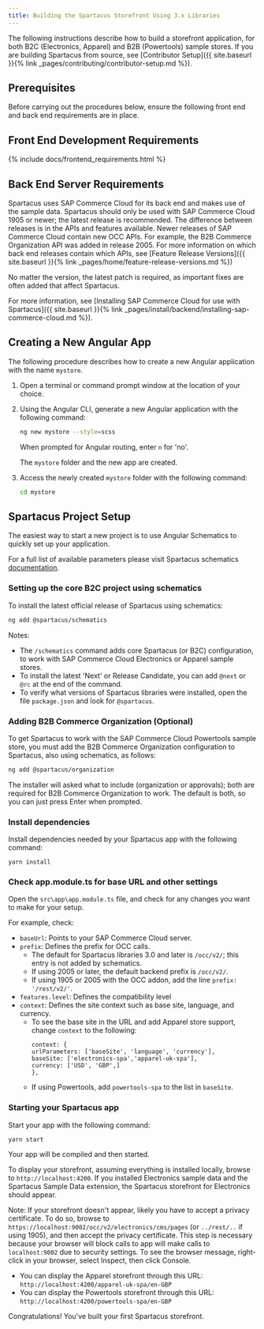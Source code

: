 ```yaml
---
title: Building the Spartacus Storefront Using 3.x Libraries
---
```


The following instructions describe how to build a storefront application, for both B2C (Electronics, Apparel) and B2B (Powertools) sample stores. If you are building Spartacus from source, see [Contributor Setup]({{ site.baseurl }}{% link _pages/contributing/contributor-setup.md %}).

## Prerequisites

Before carrying out the procedures below, ensure the following front end and back end requirements are in place.

## Front End Development Requirements

{% include docs/frontend_requirements.html %}

## Back End Server Requirements

Spartacus uses SAP Commerce Cloud for its back end and makes use of the sample data. Spartacus should only be used with SAP Commerce Cloud 1905 or newer; the latest release is recommended. The difference between releases is in the APIs and features available. Newer releases of SAP Commerce Cloud contain new OCC APIs. For example, the B2B Commerce Organization API was added in release 2005. For more information on which back end releases contain which APIs, see [Feature Release Versions]({{ site.baseurl }}{% link _pages/home/feature-release-versions.md %})

No matter the version, the latest patch is required, as important fixes are often added that affect Spartacus.

For more information, see [Installing SAP Commerce Cloud for use with Spartacus]({{ site.baseurl }}{% link _pages/install/backend/installing-sap-commerce-cloud.md %}). 

## Creating a New Angular App

The following procedure describes how to create a new Angular application with the name `mystore`.

1. Open a terminal or command prompt window at the location of your choice.

2. Using the Angular CLI, generate a new Angular application with the following command:

   ```bash
   ng new mystore --style=scss
   ```

   When prompted for Angular routing, enter `n` for 'no'.

   The `mystore` folder and the new app are created.

4.  Access the newly created `mystore` folder with the following command:

     ```bash
     cd mystore
     ```

## Spartacus Project Setup

The easiest way to start a new project is to use Angular Schematics to quickly set up your application. 

For a full list of available parameters please visit Spartacus schematics [documentation](https://github.com/SAP/spartacus/tree/develop/projects/schematics).

### Setting up the core B2C project using schematics ###

To install the latest official release of Spartacus using schematics:

```bash
ng add @spartacus/schematics
```

Notes:
- The `/schematics` command adds core Spartacus (or B2C) configuration, to work with SAP Commerce Cloud Electronics or Apparel sample stores.
- To install the latest 'Next' or Release Candidate, you can add `@next` or `@rc` at the end of the command. 
- To verify what versions of Spartacus libraries were installed, open the file `package.json` and look for `@spartacus`.

### Adding B2B Commerce Organization (Optional)

To get Spartacus to work with the SAP Commerce Cloud Powertools sample store, you must add the B2B Commerce Organization configuration to Spartacus, also using schematics, as follows:

```bash
ng add @spartacus/organization
```

The installer will asked what to include (organization or approvals); both are required for B2B Commerce Organization to work. The default is both, so you can just press Enter when prompted.


### Install dependencies ###  

Install dependencies needed by your Spartacus app with the following command:

```
yarn install
```
  
  
### Check app.module.ts for base URL and other settings ###

Open the `src\app\app.module.ts` file, and check for any changes you want to make for your setup. 

For example, check:
- `baseUrl`: Points to your SAP Commerce Cloud server.
- `prefix`: Defines the prefix for OCC calls. 
   - The default for Spartacus libraries 3.0 and later is `/occ/v2/`; this entry is not added by schematics. 
   - If using 2005 or later, the default backend prefix is `/occ/v2/`.
   - If using 1905 or 2005 with the OCC addon, add the line `prefix: '/rest/v2/'`. 
- `features.level`: Defines the compatibility level
- `context`: Defines the site context such as base site, language, and currency. 
   - To see the base site in the URL and add Apparel store support, change `context` to the following:
     ```
     context: {
     urlParameters: ['baseSite', 'language', 'currency'],
     baseSite: ['electronics-spa','apparel-uk-spa'],
     currency: ['USD', 'GBP',]
     },
     ```
   - If using Powertools, add `powertools-spa` to the list in `baseSite`.
  
  
### Starting your Spartacus app ###  

Start your app with the following command:

```
yarn start
```

Your app will be compiled and then started.

To display your storefront, assuming everything is installed locally, browse to `http://localhost:4200`. If you installed Electronics sample data and the Spartacus Sample Data extension, the Spartacus storefront for Electronics should appear.

Note: If your storefront doesn't appear, likely you have to accept a privacy certificate. To do so, browse to `https://localhost:9002/occ/v2/electronics/cms/pages` (or `../rest/..` if using 1905), and then accept the privacy certificate. This step is necessary because your browser will block calls to app will make calls to `localhost:9002` due to security settings. To see the browser message, right-click in your browser, select Inspect, then click Console.

- You can display the Apparel storefront through this URL: `http://localhost:4200/apparel-uk-spa/en-GBP`
- You can display the Powertools storefront through this URL: `http://localhost:4200/powertools-spa/en-GBP`

Congratulations! You've built your first Spartacus storefront.
